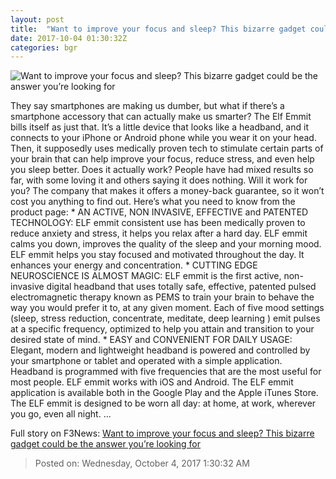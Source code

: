 ```yaml
---
layout: post
title:  "Want to improve your focus and sleep? This bizarre gadget could be the answer you’re looking for"
date: 2017-10-04 01:30:32Z
categories: bgr
---
```


![Want to improve your focus and sleep? This bizarre gadget could be the answer you’re looking for](https://boygeniusreport.files.wordpress.com/2017/09/elf-emmit.jpg?quality=98&strip=all)

They say smartphones are making us dumber, but what if there’s a smartphone accessory that can actually make us smarter? The Elf Emmit bills itself as just that. It’s a little device that looks like a headband, and it connects to your iPhone or Android phone while you wear it on your head. Then, it supposedly uses medically proven tech to stimulate certain parts of your brain that can help improve your focus, reduce stress, and even help you sleep better. Does it actually work? People have had mixed results so far, with some loving it and others saying it does nothing. Will it work for you? The company that makes it offers a money-back guarantee, so it won’t cost you anything to find out. Here’s what you need to know from the product page: * AN ACTIVE, NON INVASIVE, EFFECTIVE and PATENTED TECHNOLOGY: ELF emmit consistent use has been medically proven to reduce anxiety and stress, it helps you relax after a hard day. ELF emmit calms you down, improves the quality of the sleep and your morning mood. ELF emmit helps you stay focused and motivated throughout the day. It enhances your energy and concentration. * CUTTING EDGE NEUROSCIENCE IS ALMOST MAGIC: ELF emmit is the first active, non-invasive digital headband that uses totally safe, effective, patented pulsed electromagnetic therapy known as PEMS to train your brain to behave the way you would prefer it to, at any given moment. Each of five mood settings (sleep, stress reduction, concentrate, meditate, deep learning ) emit pulses at a specific frequency, optimized to help you attain and transition to your desired state of mind. * EASY and CONVENIENT FOR DAILY USAGE: Elegant, modern and lightweight headband is powered and controlled by your smartphone or tablet and operated with a simple application. Headband is programmed with five frequencies that are the most useful for most people. ELF emmit works with iOS and Android. The ELF emmit application is available both in the Google Play and the Apple iTunes Store. The ELF emmit is designed to be worn all day: at home, at work, wherever you go, even all night. ...


Full story on F3News: [Want to improve your focus and sleep? This bizarre gadget could be the answer you’re looking for](http://www.f3nws.com/n/CjQWWG)

> Posted on: Wednesday, October 4, 2017 1:30:32 AM
